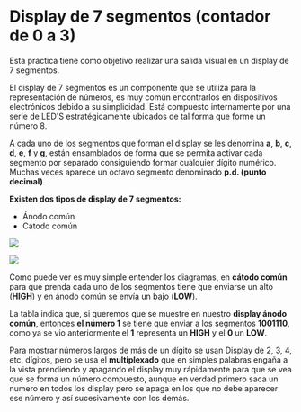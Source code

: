 # Display de 7 segmentos (contador de 0 a 3)

Esta practica tiene como objetivo realizar una salida visual en un display de 7 segmentos. 

El display de 7 segmentos es un componente que se utiliza para la representación de números, es muy común encontrarlos en dispositivos electrónicos debido a su simplicidad. Está compuesto internamente por una serie de LED'S estratégicamente ubicados de tal forma que forme un número 8.

A cada uno de los segmentos que forman el display se les denomina **a**, **b**, **c**, **d**, **e**, **f** y **g**, están ensamblados de forma que se permita activar cada segmento por separado consiguiendo formar cualquier dígito numérico. Muchas veces aparece un octavo segmento denominado **p.d. (punto decimal)**.

**Existen dos tipos de display de 7 segmentos:**

- Ánodo común
-  Cátodo común

![](https://http2.mlstatic.com/display-7-segmentos-5611ah-catodo-comun-arduino-pic-arm-avr-D_NQ_NP_835181-MLV25645714860_062017-F.jpg)
 
![](https://http2.mlstatic.com/display-7-segmentos-1-digito-catodo-comun-rojo-arduino-D_NQ_NP_942204-MLA27477084127_062018-F.jpg)

Como puede ver es muy simple entender los diagramas, en **cátodo común** para que prenda cada uno de los segmentos tiene que enviarse un alto (**HIGH**) y en ánodo común se envía un bajo (**LOW**).

La tabla indica que, si queremos que se muestre en nuestro **display ánodo común**, entonces **el número 1** se tiene que enviar a los segmentos **1001110**, como ya se vio anteriormente el **1** representa un **HIGH** y el **0** un **LOW**.

Para mostrar números largos de más de un dígito se usan Display de 2, 3, 4, etc. dígitos, pero se usa el **multiplexado** que en simples palabras engaña a la vista prendiendo y apagando el display muy rápidamente para que se vea que se forma un número compuesto, aunque en verdad primero saca un numero en todos los display pero se apaga en los que no debe aparecer ese número y así sucesivamente con los demás.



<!--stackedit_data:
eyJoaXN0b3J5IjpbOTQ2Mjk0NTU3LC05NzgyMzY4OTUsMTc1OD
kwMzcwNV19
-->